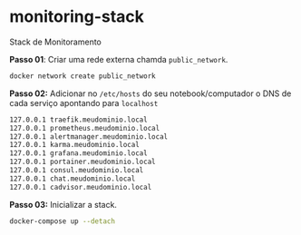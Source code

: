 # monitoring-stack
Stack de Monitoramento

**Passo 01**: Criar uma rede externa chamda ```public_network```.
```bash
docker network create public_network
```

**Passo 02:** Adicionar no ```/etc/hosts``` do seu notebook/computador o DNS de cada serviço apontando para ```localhost```
```bash
127.0.0.1 traefik.meudominio.local
127.0.0.1 prometheus.meudominio.local
127.0.0.1 alertmanager.meudominio.local
127.0.0.1 karma.meudominio.local
127.0.0.1 grafana.meudominio.local
127.0.0.1 portainer.meudominio.local
127.0.0.1 consul.meudominio.local
127.0.0.1 chat.meudominio.local
127.0.0.1 cadvisor.meudominio.local
```

**Passo 03:** Inicializar a stack.
```bash
docker-compose up --detach
```